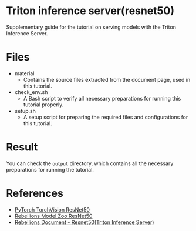 # Triton inference server(resnet50)
Supplementary guide for the tutorial on serving models with the Triton Inference Server.

# Files
- material
  - Contains the source files extracted from the document page, used in this tutorial.
- check_env.sh
  - A Bash script to verify all necessary preparations for running this tutorial properly.
- setup.sh
  - A setup script for preparing the required files and configurations for this tutorial.

# Result
You can check the `output` directory, which contains all the necessary preparations for running the tutorial.

# References
- [PyTorch TorchVision ResNet50](https://docs.rbln.ai/tutorial/basic/pytorch_resnet50.html)
- [Rebellions Model Zoo ResNet50](https://github.com/rebellions-sw/rbln-model-zoo/blob/main/huggingface/image-classification/resnet/compile.py)
- [Rebellions Document - Resnet50(Triton Inference Server)](https://docs.rbln.ai/software/model_serving/nvidia_triton_inference_server/tutorial/resnet50.html)
